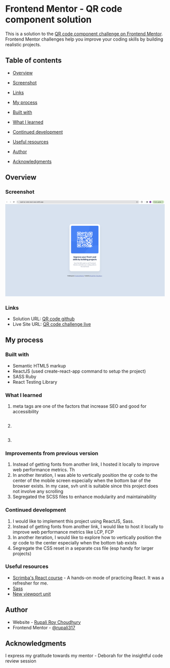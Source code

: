 
# Frontend Mentor - QR code component solution

This is a solution to the [QR code component challenge on Frontend Mentor](https://www.frontendmentor.io/challenges/qr-code-component-iux_sIO_H). Frontend Mentor challenges help you improve your coding skills by building realistic projects.

  
## Table of contents

- [Overview](#overview)

- [Screenshot](#screenshot)

- [Links](#links)

- [My process](#my-process)

- [Built with](#built-with)

- [What I learned](#what-i-learned)

- [Continued development](#continued-development)

- [Useful resources](#useful-resources)

- [Author](#author)

- [Acknowledgments](#acknowledgments)
  

## Overview

### Screenshot

![QR code component screenshot](https://github.com/rupali317/qr-code-challenge-react-sass/blob/main/public/images/QR%20code%20challenge%20screenshot.png)


### Links

- Solution URL: [QR code github](https://github.com/rupali317/qr-code-challenge-react-sass)
- Live Site URL: [QR code challenge live](https://rupali-qr-code-react-sass.netlify.app/)


## My process

### Built with

- Semantic HTML5 markup
- ReactJS (used create-react-app command to setup the project)
- SASS Ruby
- React Testing Library


### What I learned
  
1. meta tags are one of the factors that increase SEO and good for accessibility

```html

```

2. 

```html

```

3. 


### Improvements from previous version

1) Instead of getting fonts from another link, I hosted it locally to improve web performance metrics. Th
2) In another iteration, I was able to vertically position the qr code to the center of the mobile screen especially when the bottom bar of the browser exists. In my case, svh unit is suitable since this project does not involve any scrolling
3) Segregated the SCSS files to enhance modularity and maintainability 


### Continued development

1) I would like to implement this project using ReactJS, Sass.
2) Instead of getting fonts from another link, I would like to host it locally to improve web performance metrics like LCP, FCP
3) In another iteration, I would like to explore how to vertically position the qr code to the center especially when the bottom tab exists
4) Segregate the CSS reset in a separate css file (esp handy for larger projects)
  

### Useful resources

- [Scrimba's React course](https://scrimba.com/learn/learnreact) - A hands-on mode of practicing React. It was a refresher for me.
- [Sass](https://sass-lang.com/)
- [New viewport unit](https://ishadeed.com/article/new-viewport-units/#:~:text=Be%20careful%20with%20the%20dvh,is%20scrolling%20up%20or%20down.)
  

## Author  

- Website - [Rupali Roy Choudhury](https://www.linkedin.com/in/rupali-rc/)
- Frontend Mentor - [@rupali317](https://www.frontendmentor.io/profile/rupali317)
 

## Acknowledgments

I express my gratitude towards my mentor - Deborah for the insightful code review session

